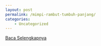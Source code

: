 ```yaml
---
layout: post
permalink: /mimpi-rambut-tumbuh-panjang/
categories:
    - Uncategorized
---
```


[Baca Selengkapnya](/05)
